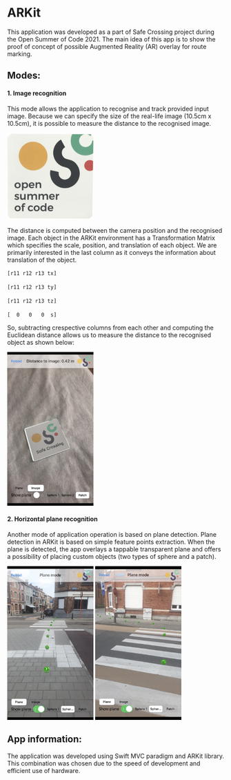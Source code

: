 # ARKit #

This application was developed as a part of Safe Crossing project during the Open Summer of Code 2021. The main idea of this app is to show the proof of concept of possible Augmented Reality (AR) overlay for route marking.

## Modes: ##

#### 1. Image recognition ####
This mode allows the application to recognise and track provided input image. Because we can specify the size of the real-life image (10.5cm x 10.5cm), it is possible to measure the distance to the recognised image.
<p float="left">
  <img src="images/osoc_card.png" width="200" />
</p>
The distance is computed between the camera position and the recognised image. Each object in the ARKit environment has a Transformation Matrix which specifies the scale, position, and translation of each object. We are primarily interested in the last column as it conveys the information about translation of the object. 

```
[r11 r12 r13 tx]

[r11 r12 r13 ty]

[r11 r12 r13 tz]

[  0   0   0  s]
```

So, subtracting crespective columns from each other and computing the Euclidean distance allows us to measure the distance to the recognised object as shown below:
<p float="left">
  <img src="images/IMG_1076.PNG" width="200" />
</p>

#### 2. Horizontal plane recognition ####
Another mode of application operation is based on plane detection. Plane detection in ARKit is based on simple feature points extraction. When the plane is detected, the app overlays a tappable transparent plane and offers a possibility of placing custom objects (two types of sphere and a patch).

<p float="left">
  <img src="images/IMG_1074.PNG" width="200" />
  <img src="images/IMG_1075.PNG" width="200" />
</p>

## App information: ##

The application was developed using Swift MVC paradigm and ARKit library. This combination was chosen due to the speed of development and efficient use of hardware.
